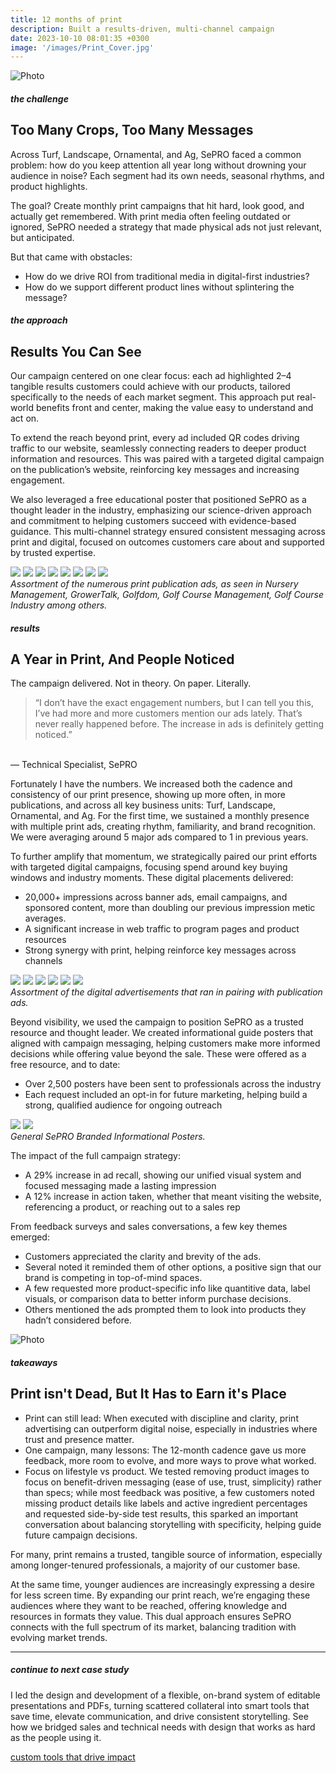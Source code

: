 ```yaml
---
title: 12 months of print
description: Built a results-driven, multi-channel campaign
date: 2023-10-10 08:01:35 +0300
image: '/images/Print_Cover.jpg'
---
```


![Photo](/images/Print_FullPage.png#wide)

##### the challenge
## Too Many Crops, Too Many Messages

Across Turf, Landscape, Ornamental, and Ag, SePRO faced a common problem: how do you keep attention all year long without drowning your audience in noise? Each segment had its own needs, seasonal rhythms, and product highlights.

The goal? Create monthly print campaigns that hit hard, look good, and actually get remembered. With print media often feeling outdated or ignored, SePRO needed a strategy that made physical ads not just relevant, but anticipated.

But that came with obstacles:
* How do we drive ROI from traditional media in digital-first industries?
* How do we support different product lines without splintering the message?


##### the approach
## Results You Can See

Our campaign centered on one clear focus: each ad highlighted 2–4 tangible results customers could achieve with our products, tailored specifically to the needs of each market segment. This approach put real-world benefits front and center, making the value easy to understand and act on.

To extend the reach beyond print, every ad included QR codes driving traffic to our website, seamlessly connecting readers to deeper product information and resources. This was paired with a targeted digital campaign on the publication’s website, reinforcing key messages and increasing engagement.

We also leveraged a free educational poster that positioned SePRO as a thought leader in the industry, emphasizing our science-driven approach and commitment to helping customers succeed with evidence-based guidance.
This multi-channel strategy ensured consistent messaging across print and digital, focused on outcomes customers care about and supported by trusted expertise.

<div class="page__gallery__wrapper">
  <div class="page__gallery__images">
    <img src= /images/Print_1.jpg loading="lazy">
    <img src= /images/Print_2.jpg loading="lazy">
    <img src= /images/Print_3.jpg loading="lazy">
    <img src= /images/Print_4.jpg loading="lazy">
    <img src= /images/Print_5.jpg loading="lazy">
    <img src= /images/Print_6.jpg loading="lazy">
    <img src= /images/Print_7.jpg loading="lazy">
    <img src= /images/Print_8.jpg loading="lazy">
  </div>
  <em>Assortment of the numerous print publication ads, as seen in Nursery Management, GrowerTalk, Golfdom, Golf Course Management, Golf Course Industry among others.</em>
</div>


##### results
## A Year in Print, And People Noticed

The campaign delivered. Not in theory. On paper. Literally.

>“I don’t have the exact engagement numbers, but I can tell you this,  I’ve had more and more customers mention our ads lately. That’s never really happened before. The increase in ads is definitely getting noticed.”<br>
<br>
— Technical Specialist, SePRO

Fortunately I have the numbers. We increased both the cadence and consistency of our print presence, showing up more often, in more publications, and across all key business units: Turf, Landscape, Ornamental, and Ag. For the first time, we sustained a monthly presence with multiple print ads, creating rhythm, familiarity, and brand recognition. We were averaging around 5 major ads compared to 1 in previous years.

To further amplify that momentum, we strategically paired our print efforts with targeted digital campaigns, focusing spend around key buying windows and industry moments. These digital placements delivered:
* 20,000+ impressions across banner ads, email campaigns, and sponsored content, more than doubling our previous impression metic averages.
* A significant increase in web traffic to program pages and product resources
* Strong synergy with print, helping reinforce key messages across channels

<div class="page__gallery__wrapper">
  <div class="page__gallery__images">
    <img src= /images/Digital_1.jpg loading="lazy">
    <img src= /images/Digital_2.jpg loading="lazy">
    <img src= /images/Digital_3.jpg loading="lazy">
    <img src= /images/Digital_4.jpg loading="lazy">
    <img src= /images/Digital_6.jpg loading="lazy">
    <img src= /images/Digital_9.jpg loading="lazy">
  </div>
  <em>Assortment of the digital advertisements that ran in pairing with publication ads.</em>
</div>

Beyond visibility, we used the campaign to position SePRO as a trusted resource and thought leader. We created informational guide posters that aligned with campaign messaging, helping customers make more informed decisions while offering value beyond the sale. These were offered as a free resource, and to date:
* Over 2,500 posters have been sent to professionals across the industry
* Each request included an opt-in for future marketing, helping build a strong, qualified audience for ongoing outreach

<div class="page__gallery__wrapper">
  <div class="page__gallery__images">
    <img src= /images/Posters_1.jpg loading="lazy">
    <img src= /images/Posters_2.jpg loading="lazy">
  </div>
  <em>General SePRO Branded Informational Posters.</em>
</div>

The impact of the full campaign strategy:
* A 29% increase in ad recall, showing our unified visual system and focused messaging made a lasting impression
* A 12% increase in action taken, whether that meant visiting the website, referencing a product, or reaching out to a sales rep

From feedback surveys and sales conversations, a few key themes emerged:
* Customers appreciated the clarity and brevity of the ads.
* Several noted it reminded them of other options, a positive sign that our brand is competing in top-of-mind spaces.
* A few requested more product-specific info like quantitive data, label visuals, or comparison data to better inform purchase decisions.
* Others mentioned the ads prompted them to look into products they hadn’t considered before.

![Photo](/images/Open_Pub.jpg)

##### takeaways
## Print isn't Dead, But It Has to Earn it's Place

* Print can still lead: When executed with discipline and clarity, print advertising can outperform digital noise, especially in industries where trust and presence matter.
* One campaign, many lessons: The 12-month cadence gave us more feedback, more room to evolve, and more ways to prove what worked.
* Focus on lifestyle vs product. We tested removing product images to focus on benefit-driven messaging (ease of use, trust, simplicity) rather than specs; while most feedback was positive, a few customers noted missing product details like labels and active ingredient percentages and requested side-by-side test results, this sparked an important conversation about balancing storytelling with specificity, helping guide future campaign decisions.

For many, print remains a trusted, tangible source of information, especially among longer-tenured professionals, a majority of our customer base.

At the same time, younger audiences are increasingly expressing a desire for less screen time. By expanding our print reach, we’re engaging these audiences where they want to be reached, offering knowledge and resources in formats they value.
This dual approach ensures SePRO connects with the full spectrum of its market, balancing tradition with evolving market trends.


---

##### continue to next case study
I led the design and development of a flexible, on-brand system of editable presentations and PDFs, turning scattered collateral into smart tools that save time, elevate communication, and drive consistent storytelling. See how we bridged sales and technical needs with design that works as hard as the people using it.

<a href="https://keilub.com/projects/15-presentation/">custom tools that drive impact</a>
